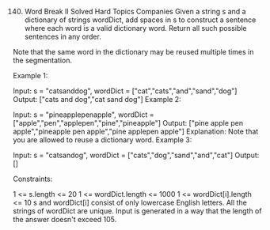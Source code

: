 140. Word Break II
Solved
Hard
Topics
Companies
Given a string s and a dictionary of strings wordDict, add spaces in s to construct a sentence where each word is a valid dictionary word. Return all such possible sentences in any order.

Note that the same word in the dictionary may be reused multiple times in the segmentation.

 

Example 1:

Input: s = "catsanddog", wordDict = ["cat","cats","and","sand","dog"]
Output: ["cats and dog","cat sand dog"]
Example 2:

Input: s = "pineapplepenapple", wordDict = ["apple","pen","applepen","pine","pineapple"]
Output: ["pine apple pen apple","pineapple pen apple","pine applepen apple"]
Explanation: Note that you are allowed to reuse a dictionary word.
Example 3:

Input: s = "catsandog", wordDict = ["cats","dog","sand","and","cat"]
Output: []
 

Constraints:

1 <= s.length <= 20
1 <= wordDict.length <= 1000
1 <= wordDict[i].length <= 10
s and wordDict[i] consist of only lowercase English letters.
All the strings of wordDict are unique.
Input is generated in a way that the length of the answer doesn't exceed 105.